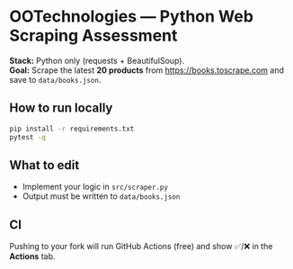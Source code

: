 # OOTechnologies — Python Web Scraping Assessment

**Stack:** Python only (requests + BeautifulSoup).  
**Goal:** Scrape the latest **20 products** from https://books.toscrape.com and save to `data/books.json`.

## How to run locally
```bash
pip install -r requirements.txt
pytest -q
```

## What to edit
- Implement your logic in `src/scraper.py`
- Output must be written to `data/books.json`

## CI
Pushing to your fork will run GitHub Actions (free) and show ✅/❌ in the **Actions** tab.
